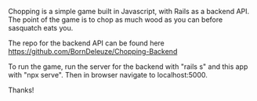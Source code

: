 Chopping is a simple game built in Javascript, with Rails as a backend API.
The point of the game is to chop as much wood as you can before sasquatch eats you.

The repo for the backend API can be found here
https://github.com/BornDeleuze/Chopping-Backend

To run the game, run the server for the backend with "rails s" and this app with "npx serve". Then in browser navigate to localhost:5000. 

Thanks!
